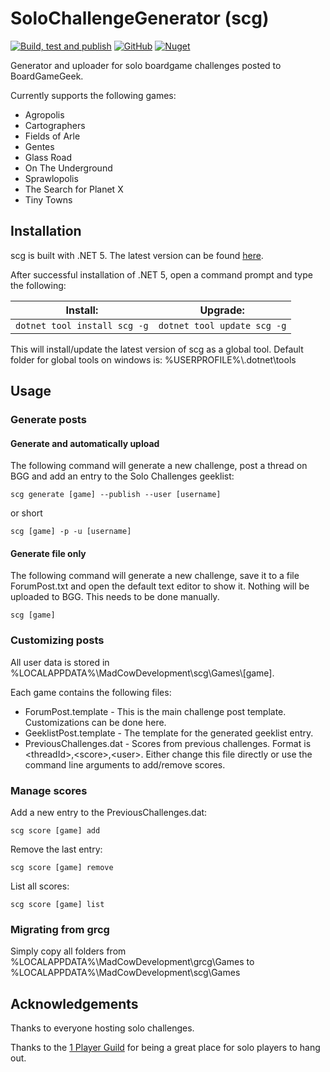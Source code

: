 # SoloChallengeGenerator (scg)
[![Build, test and publish](https://github.com/MadCowDevelopment/SoloChallengeGenerator/workflows/Build,%20test%20and%20publish/badge.svg)](https://github.com/MadCowDevelopment/SoloChallengeGenerator/actions?query=workflow%3A"Build%2C+test+and+publish")
[![GitHub](https://img.shields.io/github/license/MadCowDevelopment/SoloChallengeGenerator)](https://github.com/MadCowDevelopment/SoloChallengeGenerator/blob/master/LICENSE)
[![Nuget](https://img.shields.io/nuget/v/scg)](https://www.nuget.org/packages/scg/)

Generator and uploader for solo boardgame challenges posted to BoardGameGeek.

Currently supports the following games: 
* Agropolis
* Cartographers
* Fields of Arle
* Gentes
* Glass Road
* On The Underground
* Sprawlopolis
* The Search for Planet X
* Tiny Towns

## Installation

scg is built with .NET 5. The latest version can be found [here](https://dotnet.microsoft.com/download).

After successful installation of .NET 5, open a command prompt and type the following:

| Install:                     | Upgrade:                    |
| ---------------------------- | --------------------------- |
| `dotnet tool install scg -g` | `dotnet tool update scg -g` |

This will install/update the latest version of scg as a global tool. Default folder for global tools on windows is: %USERPROFILE%\\.dotnet\tools

## Usage

### Generate posts

#### Generate and automatically upload
The following command will generate a new challenge, post a thread on BGG and add an entry to the Solo Challenges geeklist:

`scg generate [game] --publish --user [username]`

or short

`scg [game] -p -u [username]`

#### Generate file only
The following command will generate a new challenge, save it to a file ForumPost.txt and open the default text editor to show it. Nothing will be uploaded to BGG. This needs to be done manually.

`scg [game]`

### Customizing posts

All user data is stored in %LOCALAPPDATA%\MadCowDevelopment\scg\Games\\[game].

Each game contains the following files:
* ForumPost.template - This is the main challenge post template. Customizations can be done here.
* GeeklistPost.template - The template for the generated geeklist entry.
* PreviousChallenges.dat - Scores from previous challenges. Format is \<threadId>,\<score>,\<user>. Either change this file directly or use the command line arguments to add/remove scores.

### Manage scores

Add a new entry to the PreviousChallenges.dat:

`scg score [game] add`

Remove the last entry:

`scg score [game] remove`

List all scores:

`scg score [game] list`

### Migrating from grcg

Simply copy all folders from %LOCALAPPDATA%\MadCowDevelopment\grcg\Games to %LOCALAPPDATA%\MadCowDevelopment\scg\Games

## Acknowledgements

Thanks to everyone hosting solo challenges.

Thanks to the [1 Player Guild](https://boardgamegeek.com/guild/1303) for being a great place for solo players to hang out.

